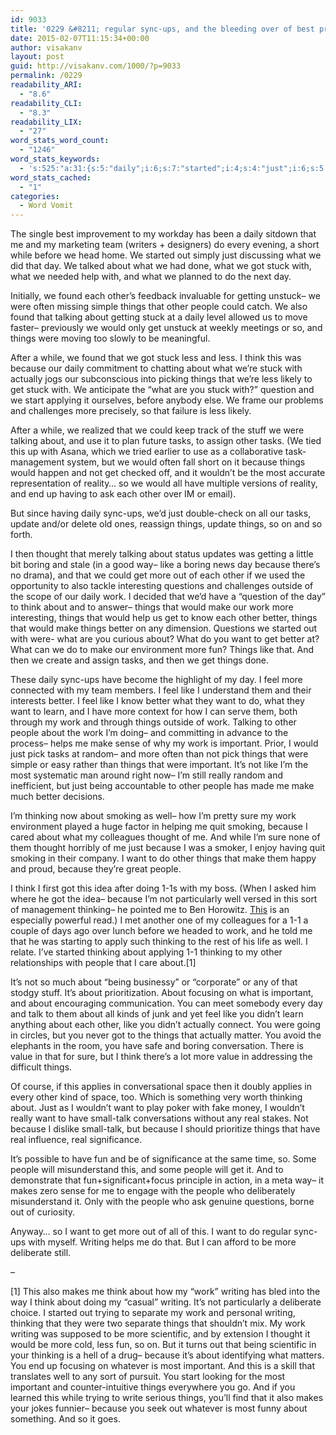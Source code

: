 ```yaml
---
id: 9033
title: '0229 &#8211; regular sync-ups, and the bleeding over of best practices'
date: 2015-02-07T11:15:34+00:00
author: visakanv
layout: post
guid: http://visakanv.com/1000/?p=9033
permalink: /0229
readability_ARI:
  - "8.6"
readability_CLI:
  - "8.3"
readability_LIX:
  - "27"
word_stats_word_count:
  - "1246"
word_stats_keywords:
  - 's:525:"a:31:{s:5:"daily";i:6;s:7:"started";i:4;s:4:"just";i:6;s:5:"stuck";i:6;s:5:"found";i:3;s:6:"things";i:22;s:6:"people";i:9;s:7:"talking";i:4;s:5:"think";i:6;s:7:"because";i:11;s:8:"actually";i:3;s:5:"tasks";i:5;s:4:"sync";i:3;s:7:"thought";i:4;s:6:"boring";i:3;s:4:"like";i:7;s:9:"questions";i:3;s:4:"work";i:11;s:4:"make";i:6;s:6:"better";i:6;s:4:"want";i:8;s:4:"feel";i:4;s:9:"important";i:5;s:8:"thinking";i:8;s:7:"smoking";i:3;s:4:"well";i:4;s:4:"sure";i:3;s:4:"talk";i:3;s:4:"real";i:3;s:5:"makes";i:3;s:7:"writing";i:5;}";'
word_stats_cached:
  - "1"
categories:
  - Word Vomit
---
```

The single best improvement to my workday has been a daily sitdown that me and my marketing team (writers + designers) do every evening, a short while before we head home. We started out simply just discussing what we did that day. We talked about what we had done, what we got stuck with, what we needed help with, and what we planned to do the next day.

Initially, we found each other&#8217;s feedback invaluable for getting unstuck– we were often missing simple things that other people could catch. We also found that talking about getting stuck at a daily level allowed us to move faster– previously we would only get unstuck at weekly meetings or so, and things were moving too slowly to be meaningful.

After a while, we found that we got stuck less and less. I think this was because our daily commitment to chatting about what we&#8217;re stuck with actually jogs our subconscious into picking things that we&#8217;re less likely to get stuck with. We anticipate the &#8220;what are you stuck with?&#8221; question and we start applying it ourselves, before anybody else. We frame our problems and challenges more precisely, so that failure is less likely.

After a while, we realized that we could keep track of the stuff we were talking about, and use it to plan future tasks, to assign other tasks. (We tied this up with Asana, which we tried earlier to use as a collaborative task-management system, but we would often fall short on it because things would happen and not get checked off, and it wouldn&#8217;t be the most accurate representation of reality&#8230; so we would all have multiple versions of reality, and end up having to ask each other over IM or email).

But since having daily sync-ups, we&#8217;d just double-check on all our tasks, update and/or delete old ones, reassign things, update things, so on and so forth.

I then thought that merely talking about status updates was getting a little bit boring and stale (in a good way– like a boring news day because there&#8217;s no drama), and that we could get more out of each other if we used the opportunity to also tackle interesting questions and challenges outside of the scope of our daily work. I decided that we&#8217;d have a &#8220;question of the day&#8221; to think about and to answer– things that would make our work more interesting, things that would help us get to know each other better, things that would make things better on any dimension. Questions we started out with were- what are you curious about? What do you want to get better at? What can we do to make our environment more fun? Things like that. And then we create and assign tasks, and then we get things done.

These daily sync-ups have become the highlight of my day. I feel more connected with my team members. I feel like I understand them and their interests better. I feel like I know better what they want to do, what they want to learn, and I have more context for how I can serve them, both through my work and through things outside of work. Talking to other people about the work I&#8217;m doing– and committing in advance to the process– helps me make sense of why my work is important. Prior, I would just pick tasks at random– and more often than not pick things that were simple or easy rather than things that were important. It&#8217;s not like I&#8217;m the most systematic man around right now– I&#8217;m still really random and inefficient, but just being accountable to other people has made me make much better decisions.

I&#8217;m thinking now about smoking as well– how I&#8217;m pretty sure my work environment played a huge factor in helping me quit smoking, because I cared about what my colleagues thought of me. And while I&#8217;m sure none of them thought horribly of me just because I was a smoker, I enjoy having quit smoking in their company. I want to do other things that make them happy and proud, because they&#8217;re great people.

I think I first got this idea after doing 1-1s with my boss. (When I asked him where he got the idea– because I&#8217;m not particularly well versed in this sort of management thinking– he pointed me to Ben Horowitz. [This](http://www.bhorowitz.com/a_good_place_to_work) is an especially powerful read.) I met another one of my colleagues for a 1-1 a couple of days ago over lunch before we headed to work, and he told me that he was starting to apply such thinking to the rest of his life as well. I relate. I&#8217;ve started thinking about applying 1-1 thinking to my other relationships with people that I care about.[1]

It&#8217;s not so much about &#8220;being businessy&#8221; or &#8220;corporate&#8221; or any of that stodgy stuff. It&#8217;s about prioritization. About focusing on what is important, and about encouraging communication. You can meet somebody every day and talk to them about all kinds of junk and yet feel like you didn&#8217;t learn anything about each other, like you didn&#8217;t actually connect. You were going in circles, but you never got to the things that actually matter. You avoid the elephants in the room, you have safe and boring conversation. There is value in that for sure, but I think there&#8217;s a lot more value in addressing the difficult things.

Of course, if this applies in conversational space then it doubly applies in every other kind of space, too. Which is something very worth thinking about. Just as I wouldn&#8217;t want to play poker with fake money, I wouldn&#8217;t really want to have small-talk conversations without any real stakes. Not because I dislike small-talk, but because I should prioritize things that have real influence, real significance.

It&#8217;s possible to have fun and be of significance at the same time, so. Some people will misunderstand this, and some people will get it. And to demonstrate that fun+significant+focus principle in action, in a meta way– it makes zero sense for me to engage with the people who deliberately misunderstand it. Only with the people who ask genuine questions, borne out of curiosity.

Anyway&#8230; so I want to get more out of all of this. I want to do regular sync-ups with myself. Writing helps me do that. But I can afford to be more deliberate still.

–

[1] This also makes me think about how my &#8220;work&#8221; writing has bled into the way I think about doing my &#8220;casual&#8221; writing. It&#8217;s not particularly a deliberate choice. I started out trying to separate my work and personal writing, thinking that they were two separate things that shouldn&#8217;t mix. My work writing was supposed to be more scientific, and by extension I thought it would be more cold, less fun, so on. But it turns out that being scientific in your thinking is a hell of a drug– because it&#8217;s about identifying what matters. You end up focusing on whatever is most important. And this is a skill that translates well to any sort of pursuit. You start looking for the most important and counter-intuitive things everywhere you go. And if you learned this while trying to write serious things, you&#8217;ll find that it also makes your jokes funnier– because you seek out whatever is most funny about something. And so it goes.
